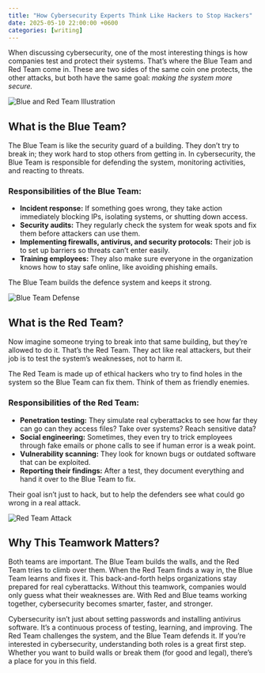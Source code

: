 ```yaml
---
title: "How Cybersecurity Experts Think Like Hackers to Stop Hackers"
date: 2025-05-10 22:00:00 +0600
categories: [writing]
---
```


When discussing cybersecurity, one of the most interesting things is how companies test and protect their systems. That’s where the Blue Team and Red Team come in. These are two sides of the same coin one protects, the other attacks, but both have the same goal: *making the system more secure.*

![Blue and Red Team Illustration](https://miro.medium.com/v2/resize:fit:1400/format:webp/1*4WoF1E6uKB6YaCBLXBFEpQ.jpeg)

## What is the Blue Team?

The Blue Team is like the security guard of a building. They don’t try to break in; they work hard to stop others from getting in. In cybersecurity, the Blue Team is responsible for defending the system, monitoring activities, and reacting to threats.

### Responsibilities of the Blue Team:
- **Incident response:** If something goes wrong, they take action immediately blocking IPs, isolating systems, or shutting down access.
- **Security audits:** They regularly check the system for weak spots and fix them before attackers can use them.
- **Implementing firewalls, antivirus, and security protocols:** Their job is to set up barriers so threats can’t enter easily.
- **Training employees:** They also make sure everyone in the organization knows how to stay safe online, like avoiding phishing emails.

The Blue Team builds the defence system and keeps it strong.

![Blue Team Defense](https://miro.medium.com/v2/resize:fit:1400/format:webp/1*xjVKE0igppA_oY0UsBGRAA.jpeg)

## What is the Red Team?

Now imagine someone trying to break into that same building, but they’re allowed to do it. That’s the Red Team. They act like real attackers, but their job is to test the system’s weaknesses, not to harm it.

The Red Team is made up of ethical hackers who try to find holes in the system so the Blue Team can fix them. Think of them as friendly enemies.

### Responsibilities of the Red Team:
- **Penetration testing:** They simulate real cyberattacks to see how far they can go   can they access files? Take over systems? Reach sensitive data?
- **Social engineering:** Sometimes, they even try to trick employees through fake emails or phone calls to see if human error is a weak point.
- **Vulnerability scanning:** They look for known bugs or outdated software that can be exploited.
- **Reporting their findings:** After a test, they document everything and hand it over to the Blue Team to fix.

Their goal isn’t just to hack, but to help the defenders see what could go wrong in a real attack.

![Red Team Attack](https://miro.medium.com/v2/resize:fit:1400/format:webp/1*2td06h5SJNNqdxcsRUsF6A.jpeg)

## Why This Teamwork Matters?

Both teams are important. The Blue Team builds the walls, and the Red Team tries to climb over them. When the Red Team finds a way in, the Blue Team learns and fixes it. This back-and-forth helps organizations stay prepared for real cyberattacks. Without this teamwork, companies would only guess what their weaknesses are. With Red and Blue teams working together, cybersecurity becomes smarter, faster, and stronger.

Cybersecurity isn’t just about setting passwords and installing antivirus software. It’s a continuous process of testing, learning, and improving. The Red Team challenges the system, and the Blue Team defends it. If you’re interested in cybersecurity, understanding both roles is a great first step. Whether you want to build walls or break them (for good and legal), there’s a place for you in this field.
